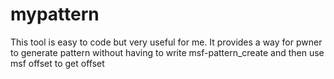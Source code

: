 # mypattern

This tool is easy to code but very useful for me. It provides a way for pwner to generate pattern without having to write msf-pattern_create and then use msf offset to get offset
